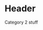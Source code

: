 <!-- TITLE: Category 2 -->
<!-- SUBTITLE: A quick summary of Category 2 -->

# Header
Category 2 stuff